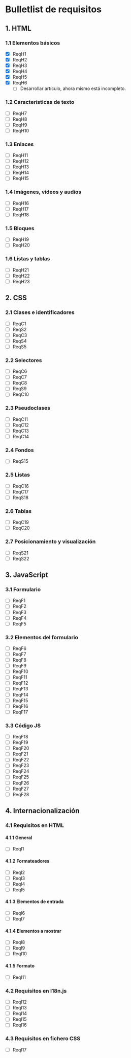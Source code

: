# Bulletlist de requisitos

## 1. HTML

### 1.1 Elementos básicos

- [x] ReqH1
- [x] ReqH2
- [x] ReqH3
- [x] ReqH4
- [x] ReqH5
- [x] ReqH6
  - [ ] Desarrollar artículo, ahora mismo está incompleto.

### 1.2 Características de texto

- [ ] ReqH7
- [ ] ReqH8
- [ ] ReqH9
- [ ] ReqH10

### 1.3 Enlaces

- [ ] ReqH11
- [ ] ReqH12
- [ ] ReqH13
- [ ] ReqH14
- [ ] ReqH15

### 1.4 Imágenes, videos y audios

- [ ] ReqH16
- [ ] ReqH17
- [ ] ReqH18

### 1.5 Bloques

- [ ] ReqH19
- [ ] ReqH20

### 1.6 Listas y tablas

- [ ] ReqH21
- [ ] ReqH22
- [ ] ReqH23

## 2. CSS

### 2.1 Clases e identificadores

- [ ] ReqC1
- [ ] ReqS2
- [ ] ReqC3
- [ ] ReqS4
- [ ] ReqS5

### 2.2 Selectores

- [ ] ReqC6
- [ ] ReqC7
- [ ] ReqC8
- [ ] ReqS9
- [ ] ReqC10

### 2.3 Pseudoclases

- [ ] ReqC11
- [ ] ReqC12
- [ ] ReqC13
- [ ] ReqC14

### 2.4 Fondos

- [ ] ReqS15

### 2.5 Listas

- [ ] ReqC16
- [ ] ReqC17
- [ ] ReqS18

### 2.6 Tablas

- [ ] ReqC19
- [ ] ReqC20

### 2.7 Posicionamiento y visualización

- [ ] ReqS21
- [ ] ReqS22

## 3. JavaScript

### 3.1 Formulario

- [ ] ReqF1
- [ ] ReqF2
- [ ] ReqF3
- [ ] ReqF4
- [ ] ReqF5

### 3.2 Elementos del formulario

- [ ] ReqF6
- [ ] ReqF7
- [ ] ReqF8
- [ ] ReqF9
- [ ] ReqF10
- [ ] ReqF11
- [ ] ReqF12
- [ ] ReqF13
- [ ] ReqF14
- [ ] ReqF15
- [ ] ReqF16
- [ ] ReqF17

### 3.3 Código JS

- [ ] ReqF18
- [ ] ReqF19
- [ ] ReqF20
- [ ] ReqF21
- [ ] ReqF22
- [ ] ReqF23
- [ ] ReqF24
- [ ] ReqF25
- [ ] ReqF26
- [ ] ReqF27
- [ ] ReqF28

## 4. Internacionalización

### 4.1 Requisitos en HTML

#### 4.1.1 General

- [ ] ReqI1

#### 4.1.2 Formateadores

- [ ] ReqI2
- [ ] ReqI3
- [ ] ReqI4
- [ ] ReqI5

#### 4.1.3 Elementos de entrada

- [ ] ReqI6
- [ ] ReqI7

#### 4.1.4 Elementos a mostrar

- [ ] ReqI8
- [ ] ReqI9
- [ ] ReqI10

#### 4.1.5 Formato

- [ ] ReqI11

### 4.2 Requisitos en I18n.js

- [ ] ReqI12
- [ ] ReqI13
- [ ] ReqI14
- [ ] ReqI15
- [ ] ReqI16

### 4.3 Requisitos en fichero CSS

- [ ] ReqI17
